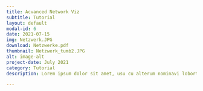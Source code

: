 ```yaml
---
title: Acvanced Network Viz
subtitle: Tutorial
layout: default
modal-id: 6
date: 2021-07-15
img: Netzwerk.JPG
download: Netzwerke.pdf
thumbnail: Netzwerk_tumb2.JPG
alt: image-alt
project-date: July 2021
category: Tutorial
description: Lorem ipsum dolor sit amet, usu cu alterum nominavi lobortis. At duo novum diceret. Tantas apeirian vix et, usu sanctus postulant inciderint ut, populo diceret necessitatibus in vim. Cu eum dicam feugiat noluisse.

---
```

